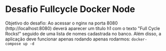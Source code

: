 # Desafio Fullcycle Docker Node

Objetivo do desafio: Ao acessar o nginx na porta 8080 (http://localhost:8080) deverá aparecer um título h1 com o texto "Full Cycle Rocks!" seguido de uma lista de nomes cadastrada no banco. Além disso, a aplicação deve funcionar apenas rodando apenas rodarmos: ```docker-compose up -d``` 

